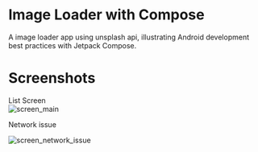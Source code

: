 # Image Loader with Compose

A image loader app using unsplash api, illustrating Android development best practices with Jetpack Compose. 

# Screenshots

List Screen         
![screen_main](https://github.com/Saikrishna41/UnsplashImageLoader/assets/12906669/c56c81d8-0a21-4d88-8c63-0eb751fc0fbb)

Network issue 

![screen_network_issue](https://github.com/Saikrishna41/UnsplashImageLoader/assets/12906669/6ac820c9-6c82-44c7-9023-d9d12ac833f0)
